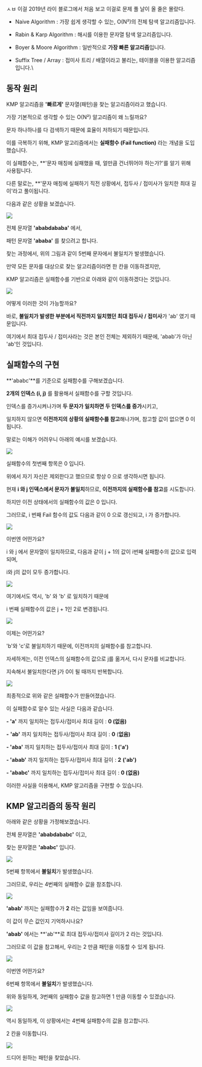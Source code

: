 ㅅㅂ 이걸 2019년 라이 블로그에서 처음 보고 이걸로 문제 풀 날이 올 줄은 몰랐다.

- Naive Algorithm : 가장 쉽게 생각할 수 있는, O(N²)의 전체 탐색 알고리즘입니다.

- Rabin & Karp Algorithm : 해시를 이용한 문자열 탐색 알고리즘입니다.

- Boyer & Moore Algorithm : 일반적으로 **가장 빠른 알고리즘**입니다.

- Suffix Tree / Array : 접미사 트리 / 배열이라고 불리는, 테이블을 이용한 알고리즘입니다.\

## **동작 원리**

KMP 알고리즘을 **'빠르게'** 문자열(패턴)을 찾는 알고리즘이라고 했습니다.

가장 기본적으로 생각할 수 있는 O(N²) 알고리즘이 왜 느릴까요?

문자 하나하나를 다 검색하기 때문에 효율이 저하되기 때문입니다.

이를 극복하기 위해, KMP 알고리즘에서는 **실패함수 (Fail function)** 라는 개념을 도입했습니다.

이 실패함수는, **'문자 매칭에 실패했을 때, 얼만큼 건너뛰어야 하는가?'를 알기 위해 사용됩니다. 

다른 말로는, **'문자 매칭에 실패하기 직전 상황에서, 접두사 / 접미사가 일치한 최대 길이'라고 풀이됩니다.

다음과 같은 상황을 보겠습니다.

![](https://blog.kakaocdn.net/dn/Rg3zA/btq0ECY6QVV/Xyvj6EjKr24okbhTdDVeo0/img.png)

전체 문자열 **'ababdababa'** 에서, 

패턴 문자열 **'ababa'** 를 찾으려고 합니다.

찾는 과정에서, 위의 그림과 같이 5번째 문자에서 불일치가 발생했습니다.

만약 모든 문자를 대상으로 찾는 알고리즘이라면 한 칸을 이동하겠지만,

KMP 알고리즘은 실패함수를 기반으로 아래와 같이 이동하겠다는 것입니다.

![](https://blog.kakaocdn.net/dn/FhauB/btq0BE4deKp/9DUz9yt7mPkq4Ey3KWEVl0/img.png)

어떻게 이러한 것이 가능할까요?

바로, **불일치가 발생한 부분에서 직전까지 일치했던 최대 접두사 / 접미사**가 'ab' 였기 때문입니다.

여기에서 최대 접두사 / 접미사라는 것은 본인 전체는 제외하기 때문에, 'abab'가 아닌 'ab'인 것입니다.

## **실패함수의 구현**

**'ababc'**를 기준으로 실패함수를 구해보겠습니다.

**2개의 인덱스 (i, j)** 를 활용해서 실패함수를 구할 것입니다.

인덱스를 증가시켜나가며 **두 문자가 일치하면 두 인덱스를 증가**시키고,

일치하지 않으면 **이전까지의 상황의 실패함수를 참고**해나가며, 참고할 값이 없으면 0 이 됩니다.

말로는 이해가 어려우니 아래의 예시를 보겠습니다.

![](https://blog.kakaocdn.net/dn/XuilP/btq0ApfBvr9/zOBKbmXe8D3JFKK3Js8JQ0/img.png)

실패함수의 첫번째 항목은 0 입니다.

위에서 자기 자신은 제외한다고 했으므로 항상 0 으로 생각하시면 됩니다.

현재 **i 와 j 인덱스에서 문자가 불일치**하므로, **이전까지의 실패함수를 참고**를 시도합니다.

하지만 이전 상태에서의 실패함수의 값은 0 입니다.

그러므로, i 번째 Fail 함수의 값도 다음과 같이 0 으로 갱신되고, i 가 증가합니다.

![](https://blog.kakaocdn.net/dn/S2hPv/btq0BFhIFh7/eihkLoPETDIOB4gDV5Kdm1/img.png)

이번엔 어떤가요?

i 와 j 에서 문자열이 일치하므로, 다음과 같이 j + 1의 값이 i번째 실패함수의 값으로 입력되며,

i와 j의 값이 모두 증가합니다.

![](https://blog.kakaocdn.net/dn/bhnQ9E/btq0A3QGNRk/6U8MQ2KkTON2pENcgXiLKk/img.png)

여기에서도 역시, 'b' 와 'b' 로 일치하기 때문에

i 번째 실패함수의 값은 j + 1인 2로 변경됩니다.

![](https://blog.kakaocdn.net/dn/WTSfS/btq0zZO1xmD/t7hB2ZpzGoDNk1wHp57FXk/img.png)

이제는 어떤가요?

'b'와 'c'로 불일치하기 때문에, 이전까지의 실패함수를 참고합니다.

자세하게는, 이전 인덱스의 실패함수의 값으로 j를 옮겨서, 다시 문자를 비교합니다.

지속해서 불일치한다면 j가 0이 될 때까지 반복합니다.

![](https://blog.kakaocdn.net/dn/cvHYT2/btq0BD5hIH4/hsFPOXldrEKqnB1zk9oD4K/img.png)

최종적으로 위와 같은 실패함수가 만들어졌습니다.

이 실패함수로 알수 있는 사실은 다음과 같습니다.

**- 'a'** 까지 일치하는 접두사/접미사 최대 길이 : **0 (없음)** 

**-** **'ab'** 까지 일치하는 접두사/접미사 최대 길이 : **0** (**없음)**

**- 'aba'** 까지 일치하는 접두사/접미사 최대 길이 : **1 ('a')**

**- 'abab'** 까지 일치하는 접두사/접미사 최대 길이 : **2** **('ab')**

**- 'ababc'** 까지 일치하는 접두사/접미사 최대 길이 : **0 (없음)**

이러한 사실을 이용해서, KMP 알고리즘을 구현할 수 있습니다.

## **KMP 알고리즘의 동작 원리**

아래와 같은 상황을 가정해보겠습니다.

전체 문자열은 **'ababdababc'** 이고,

찾는 문자열은 **'ababc'** 입니다.

![](https://blog.kakaocdn.net/dn/cwj6VL/btq0Ao11xOC/8ed1VFV5h0k86VctOGtVD0/img.png)

5번째 항목에서 **불일치**가 발생했습니다.

그러므로, 우리는 4번째의 실패함수 값을 참조합니다.

![](https://blog.kakaocdn.net/dn/cvHYT2/btq0BD5hIH4/hsFPOXldrEKqnB1zk9oD4K/img.png)

**'abab'** 까지는 실패함수가 **2** 라는 값임을 보여줍니다.

이 값이 무슨 값인지 기억하시나요?

**'abab'** 에서는 **'ab'**로 최대 접두사/접미사 길이가 2 라는 것입니다.

그러므로 이 값을 참고해서, 우리는 2 만큼 패턴을 이동할 수 있게 됩니다.

![](https://blog.kakaocdn.net/dn/bAtV8G/btq0Apmmbrm/LlCbaqj4GHe5XIqFj3r1w1/img.png)

이번엔 어떤가요?

6번째 항목에서 **불일치**가 발생했습니다.

위와 동일하게, 3번째의 실패함수 값을 참고하면 1 만큼 이동할 수 있겠습니다.

![](https://blog.kakaocdn.net/dn/T1TFx/btq0DrQ3W65/GJb0xD4HkOxC42fckPsst1/img.png)

역시 동일하게, 이 상황에서는 4번째 실패함수의 값을 참고합니다.

2 칸을 이동합니다.

![](https://blog.kakaocdn.net/dn/rIl2I/btq0AIeXyZg/I62BdLCUDuZEKnEowKiNF1/img.png)

드디어 원하는 패턴을 찾았습니다.